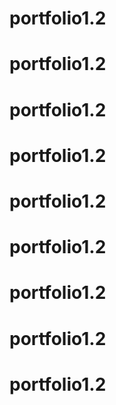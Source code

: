 # portfolio1.2
# portfolio1.2
# portfolio1.2
# portfolio1.2
# portfolio1.2
# portfolio1.2
# portfolio1.2
# portfolio1.2
# portfolio1.2
